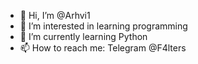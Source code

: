 - 👋 Hi, I’m @Arhvi1
- 👀 I’m interested in learning programming
- 🌱 I’m currently learning Python
- 📫 How to reach me: Telegram @F4lters

<!---
Arhvi1/Arhvi1 is a ✨ special ✨ repository because its `README.md` (this file) appears on your GitHub profile.
You can click the Preview link to take a look at your changes.
--->
